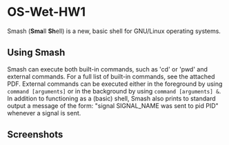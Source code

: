 # OS-Wet-HW1
 
Smash (**Sma**ll **Sh**ell) is a new, basic shell for GNU/Linux operating systems. 

## Using Smash

Smash can execute both built-in commands, such as 'cd' or 'pwd' and external commands. For a full list of built-in commands, see the attached PDF. External commands can be executed either in the foreground by using `command [arguments]` or in the background by using `command [arguments] &`. In addition to functioning as a (basic) shell, Smash also prints to standard output a message of the form: "signal SIGNAL_NAME was sent to pid PID" whenever a signal is sent.

## Screenshots

